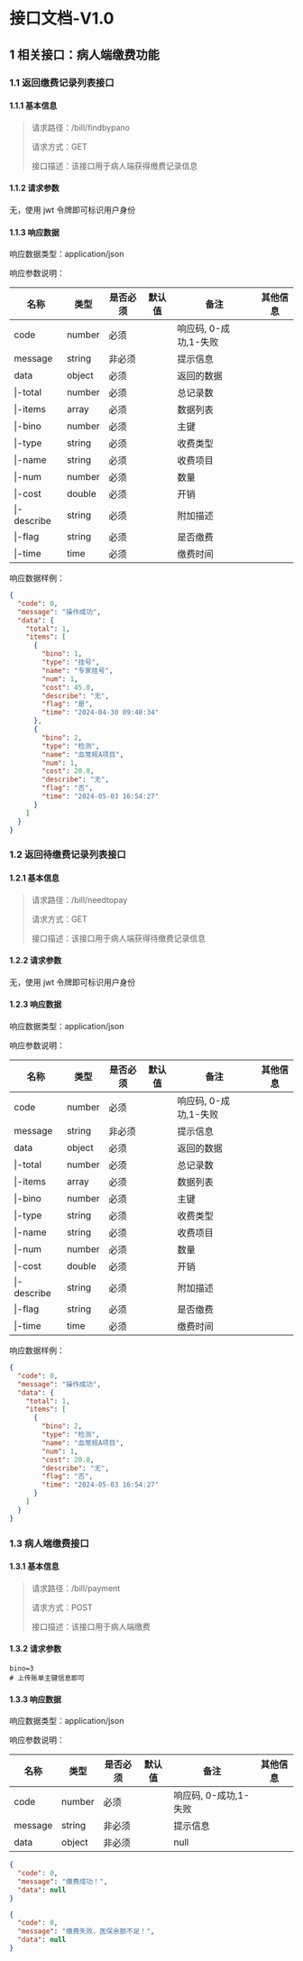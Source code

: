 # 接口文档-V1.0

## 1 相关接口：病人端缴费功能

### 1.1 返回缴费记录列表接口

#### 1.1.1 基本信息

> 请求路径：/bill/findbypano
>
> 请求方式：GET
>
> 接口描述：该接口用于病人端获得缴费记录信息

#### 1.1.2 请求参数

无，使用 jwt 令牌即可标识用户身份

#### 1.1.3 响应数据

响应数据类型：application/json

响应参数说明：

| 名称        | 类型   | 是否必须 | 默认值 | 备注                  | 其他信息 |
| ----------- | ------ | -------- | ------ | --------------------- | -------- |
| code        | number | 必须     |        | 响应码, 0-成功,1-失败 |          |
| message     | string | 非必须   |        | 提示信息              |          |
| data        | object | 必须     |        | 返回的数据            |          |
| \|-total    | number | 必须     |        | 总记录数              |          |
| \|-items    | array  | 必须     |        | 数据列表              |          |
| \|-bino     | number | 必须     |        | 主键                  |          |
| \|-type     | string | 必须     |        | 收费类型              |          |
| \|-name     | string | 必须     |        | 收费项目              |          |
| \|-num      | number | 必须     |        | 数量                  |          |
| \|-cost     | double | 必须     |        | 开销                  |          |
| \|-describe | string | 必须     |        | 附加描述              |          |
| \|-flag     | string | 必须     |        | 是否缴费              |          |
| \|-time     | time   | 必须     |        | 缴费时间              |          |

响应数据样例：

```json
{
  "code": 0,
  "message": "操作成功",
  "data": {
    "total": 1,
    "items": [
      {
        "bino": 1,
        "type": "挂号",
        "name": "专家挂号",
        "num": 1,
        "cost": 45.0,
        "describe": "无",
        "flag": "是",
        "time": "2024-04-30 09:48:34"
      },
      {
        "bino": 2,
        "type": "检测",
        "name": "血常规A项目",
        "num": 1,
        "cost": 20.8,
        "describe": "无",
        "flag": "否",
        "time": "2024-05-03 16:54:27"
      }
    ]
  }
}
```

### 1.2 返回待缴费记录列表接口

#### 1.2.1 基本信息

> 请求路径：/bill/needtopay
>
> 请求方式：GET
>
> 接口描述：该接口用于病人端获得待缴费记录信息

#### 1.2.2 请求参数

无，使用 jwt 令牌即可标识用户身份

#### 1.2.3 响应数据

响应数据类型：application/json

响应参数说明：

| 名称        | 类型   | 是否必须 | 默认值 | 备注                  | 其他信息 |
| ----------- | ------ | -------- | ------ | --------------------- | -------- |
| code        | number | 必须     |        | 响应码, 0-成功,1-失败 |          |
| message     | string | 非必须   |        | 提示信息              |          |
| data        | object | 必须     |        | 返回的数据            |          |
| \|-total    | number | 必须     |        | 总记录数              |          |
| \|-items    | array  | 必须     |        | 数据列表              |          |
| \|-bino     | number | 必须     |        | 主键                  |          |
| \|-type     | string | 必须     |        | 收费类型              |          |
| \|-name     | string | 必须     |        | 收费项目              |          |
| \|-num      | number | 必须     |        | 数量                  |          |
| \|-cost     | double | 必须     |        | 开销                  |          |
| \|-describe | string | 必须     |        | 附加描述              |          |
| \|-flag     | string | 必须     |        | 是否缴费              |          |
| \|-time     | time   | 必须     |        | 缴费时间              |          |

响应数据样例：

```json
{
  "code": 0,
  "message": "操作成功",
  "data": {
    "total": 1,
    "items": [
      {
        "bino": 2,
        "type": "检测",
        "name": "血常规A项目",
        "num": 1,
        "cost": 20.8,
        "describe": "无",
        "flag": "否",
        "time": "2024-05-03 16:54:27"
      }
    ]
  }
}
```

### 1.3 病人端缴费接口

#### 1.3.1 基本信息

> 请求路径：/bill/payment
>
> 请求方式：POST
>
> 接口描述：该接口用于病人端缴费

#### 1.3.2 请求参数

```shell
bino=3
# 上传账单主键信息即可
```

#### 1.3.3 响应数据

响应数据类型：application/json

响应参数说明：

| 名称    | 类型   | 是否必须 | 默认值 | 备注                  | 其他信息 |
| ------- | ------ | -------- | ------ | --------------------- | -------- |
| code    | number | 必须     |        | 响应码, 0-成功,1-失败 |          |
| message | string | 非必须   |        | 提示信息              |          |
| data    | object | 非必须   |        | null                  |          |

```json
{
  "code": 0,
  "message": "缴费成功！",
  "data": null
}
```

```json
{
  "code": 0,
  "message": "缴费失败，医保余额不足！",
  "data": null
}
```
